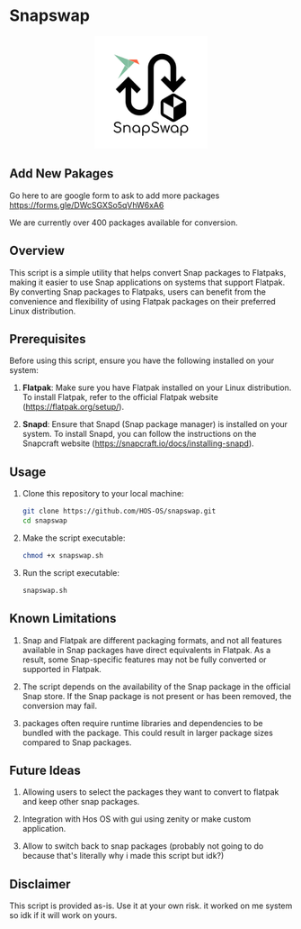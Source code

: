 # Snapswap


<p align="center">
  <img src="https://github.com/HOS-OS/snapswap/blob/main/snapswap.jpg" height="200" alt="SnapSwap Logo">
</p>

## Add New Pakages 

Go here to are google form to ask to add more packages https://forms.gle/DWcSGXSo5qVhW6xA6

We are currently over 400 packages available for conversion.

## Overview

This script is a simple utility that helps convert Snap packages to Flatpaks, making it easier to use Snap applications on systems that support Flatpak. By converting Snap packages to Flatpaks, users can benefit from the convenience and flexibility of using Flatpak packages on their preferred Linux distribution.

## Prerequisites

Before using this script, ensure you have the following installed on your system:

1. **Flatpak**: Make sure you have Flatpak installed on your Linux distribution. To install Flatpak, refer to the official Flatpak website (https://flatpak.org/setup/).

2. **Snapd**: Ensure that Snapd (Snap package manager) is installed on your system. To install Snapd, you can follow the instructions on the Snapcraft website (https://snapcraft.io/docs/installing-snapd).

## Usage

1. Clone this repository to your local machine:

   ```bash
   git clone https://github.com/HOS-OS/snapswap.git
   cd snapswap

2. Make the script executable:

   ```bash
   chmod +x snapswap.sh

3. Run the script executable:

   ```bash
   snapswap.sh

## Known Limitations
1. Snap and Flatpak are different packaging formats, and not all features available in Snap packages have direct equivalents in Flatpak. As a result, some Snap-specific features may not be fully converted or supported in Flatpak.

2. The script depends on the availability of the Snap package in the official Snap store. If the Snap package is not present or has been removed, the conversion may fail.

3.  packages often require runtime libraries and dependencies to be bundled with the package. This could result in larger package sizes compared to Snap packages.
   
## Future Ideas
1. Allowing users to select the packages they want to convert to flatpak and keep other snap packages.
   
2. Integration with Hos OS with gui using zenity or make custom application.

3. Allow to switch back to snap packages (probably not going to do because that's literally why i made this script but idk?)

## Disclaimer 
This script is provided as-is. Use it at your own risk.  it worked on me system so idk if it will work on yours.
